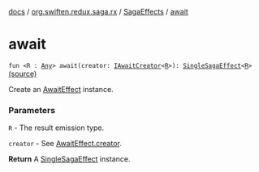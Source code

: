 [docs](../../index.md) / [org.swiften.redux.saga.rx](../index.md) / [SagaEffects](index.md) / [await](./await.md)

# await

`fun <R : `[`Any`](https://kotlinlang.org/api/latest/jvm/stdlib/kotlin/-any/index.html)`> await(creator: `[`IAwaitCreator`](../-i-await-creator.md)`<`[`R`](await.md#R)`>): `[`SingleSagaEffect`](../../org.swiften.redux.saga.common/-single-saga-effect/index.md)`<`[`R`](await.md#R)`>` [(source)](https://github.com/protoman92/KotlinRedux/tree/master/common/common-rx-saga/src/main/kotlin/org/swiften/redux/saga/rx/CommonEffects.kt#L32)

Create an [AwaitEffect](../-await-effect/index.md) instance.

### Parameters

`R` - The result emission type.

`creator` - See [AwaitEffect.creator](../-await-effect/creator.md).

**Return**
A [SingleSagaEffect](../../org.swiften.redux.saga.common/-single-saga-effect/index.md) instance.

